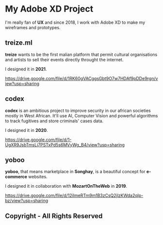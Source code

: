 # My Adobe XD Project
I'm really fan of **UX** and since 2018, I work with Adobe XD to make my wireframes and prototypes.

## treize.ml
**treize** wants to be the first malian platform that permit cultural organisations and artists to sell their events directly throught the internet.

I designed it in **2021**.

https://drive.google.com/file/d/1RK60gVACggsGbt9O7w7HDAf9pDDe9rgn/view?usp=sharing

## codex
**codex** is an ambitious project to improve security in our african societies mostly in West African.
It'll use AI, Computer Vision and powerful algorithms to track fugitives and store criminals' cases data.

I designed it in **2020**.

https://drive.google.com/file/d/1-UgXR9JsbTmsLj7PSTxPd5s6MVyWg_B4/view?usp=sharing

## yoboo
**yoboo**, that means marketplace in **Songhay**, is a beautiful concept for **e-commerce** websites.

I designed it in collaboration with **MozartOnTheWeb** in **2019**.

https://drive.google.com/file/d/12iImeRTm9m1B3zCsQ2jlzKWda2qlp-bz/view?usp=sharing


## Copyright - All Rights Reserved
